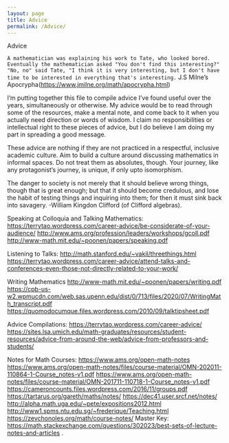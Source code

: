 ```yaml
---
layout: page
title: Advice
permalink: /Advice/
---
```


Advice

`A mathematician was explaining his work to Tate, who looked bored. Eventually the mathematician asked "You don't find this interesting?" "No, no" said Tate, "I think it is very interesting, but I don't have time to be interested in everything that's interesting.`
J.S Milne’s Apocrypha(https://www.jmilne.org/math/apocrypha.html)

I’m putting together this file to compile advice I’ve found useful over the years, simultaneously or otherwise. My advice would be to read through some of the resources, make a mental note, and come back to it when you actually need direction or words of wisdom. I claim no responsibilities or intellectual right to these pieces of advice, but I do believe I am doing my part in spreading a good message.

These advice are nothing if they are not practiced in a respectful, inclusive academic culture. Aim to build a culture around discussing mathematics in informal spaces. Do not treat them as absolutes, though. Your journey, like any protagonist’s journey, is unique, if only upto isomorphism.

The danger to society is not merely that it should believe wrong things, though that is great enough; but that it should become credulous, and lose the habit of testing things and inquiring into them; for then it must sink back into savagery.
-William Kingdon Clifford (of Clifford algebras).



Speaking at Colloquia and Talking Mathematics:
https://terrytao.wordpress.com/career-advice/be-considerate-of-your-audience/
http://www.ams.org/profession/leaders/workshops/gcoll.pdf
http://www-math.mit.edu/~poonen/papers/speaking.pdf

Listening to Talks:
http://math.stanford.edu/~vakil/threethings.html
https://terrytao.wordpress.com/career-advice/attend-talks-and-conferences-even-those-not-directly-related-to-your-work/

Writing Mathematics
http://www-math.mit.edu/~poonen/papers/writing.pdf
https://cpb-us-w2.wpmucdn.com/web.sas.upenn.edu/dist/0/713/files/2020/07/WritingMath_transcript.pdf
https://quomodocumque.files.wordpress.com/2010/09/talktipsheet.pdf


Advice Compilations:
https://terrytao.wordpress.com/career-advice/
https://sites.lsa.umich.edu/math-graduates/resources/student-resources/advice-from-around-the-web/advice-from-professors-and-students/

Notes for Math Courses:
https://www.ams.org/open-math-notes
https://www.ams.org/open-math-notes/files/course-material/OMN-202011-110864-1-Course_notes-v1.pdf
https://www.ams.org/open-math-notes/files/course-material/OMN-201711-110718-1-Course_notes-v1.pdf
https://cameroncounts.files.wordpress.com/2016/11/groups.pdf
https://tartarus.org/gareth/maths/notes/
https://dec41.user.srcf.net/notes/
http://alpha.math.uga.edu/~pete/expositions2012.html
http://www1.spms.ntu.edu.sg/~frederique/Teaching.html
https://zevchonoles.org/math/course-notes/
Master Key: https://math.stackexchange.com/questions/302023/best-sets-of-lecture-notes-and-articles
.
